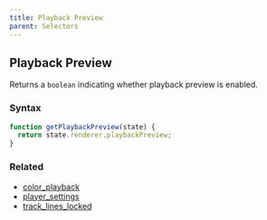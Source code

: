 ```yaml
---
title: Playback Preview
parent: Selectors
---
```


## Playback Preview

Returns a `boolean` indicating whether playback preview is enabled.

### Syntax

```js
function getPlaybackPreview(state) {
  return state.renderer.playbackPreview;
}
```

### Related

- [color_playback](./color_playback.md)
- [player_settings](./player_settings.md)
- [track_lines_locked](./track_lines_locked.md)
